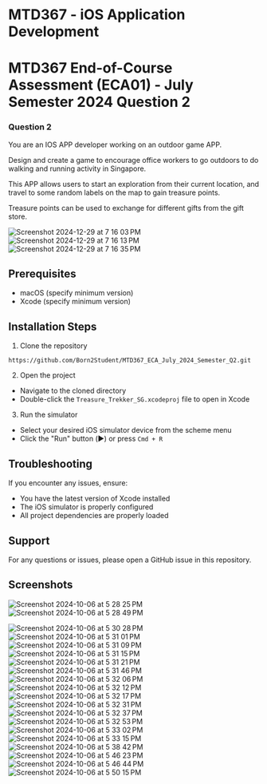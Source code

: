 # MTD367 - iOS Application Development

# MTD367 End-of-Course Assessment (ECA01) - July Semester 2024 Question 2

### Question 2

You are an IOS APP developer working on an outdoor game APP. 

Design and create a game to encourage office workers to go outdoors to do walking and running activity in Singapore. 

This APP allows users to start an exploration from their current location, and travel to some random labels on the map to gain treasure points. 

Treasure points can be used to exchange for different gifts from the gift store.

![Screenshot 2024-12-29 at 7 16 03 PM](https://github.com/user-attachments/assets/b7b5dbfc-5399-401a-bb05-d348f4aac116)
![Screenshot 2024-12-29 at 7 16 13 PM](https://github.com/user-attachments/assets/c21bfb3e-f6a9-4137-98b0-5a61ef593b4b)
![Screenshot 2024-12-29 at 7 16 35 PM](https://github.com/user-attachments/assets/d03aafb7-2338-4d7a-80f9-423ae45a3d80)

## Prerequisites
- macOS (specify minimum version)
- Xcode (specify minimum version)

## Installation Steps
1. Clone the repository
```
https://github.com/Born2Student/MTD367_ECA_July_2024_Semester_Q2.git
```

2. Open the project
- Navigate to the cloned directory
- Double-click the `Treasure_Trekker_SG.xcodeproj` file to open in Xcode

3. Run the simulator
- Select your desired iOS simulator device from the scheme menu
- Click the "Run" button (▶️) or press `Cmd + R`

## Troubleshooting
If you encounter any issues, ensure:
- You have the latest version of Xcode installed
- The iOS simulator is properly configured
- All project dependencies are properly loaded

## Support
For any questions or issues, please open a GitHub issue in this repository.

## Screenshots

![Screenshot 2024-10-06 at 5 28 25 PM](https://github.com/user-attachments/assets/022bd3be-7689-4f52-b441-011a629d7aa8)
![Screenshot 2024-10-06 at 5 28 49 PM](https://github.com/user-attachments/assets/68d0ab42-9419-4a33-896c-4f258b9e2c7f)

![Screenshot 2024-10-06 at 5 30 28 PM](https://github.com/user-attachments/assets/80882458-e1ef-4be1-95f0-72cc7fa13567)
![Screenshot 2024-10-06 at 5 31 01 PM](https://github.com/user-attachments/assets/de002681-1c4c-416f-b54e-29009728d7b4)
![Screenshot 2024-10-06 at 5 31 09 PM](https://github.com/user-attachments/assets/f989a6f2-3c49-4044-8a0e-b39806dc41ce)
![Screenshot 2024-10-06 at 5 31 15 PM](https://github.com/user-attachments/assets/238b09d5-abaa-40ea-a443-17789fdf3eaa)
![Screenshot 2024-10-06 at 5 31 21 PM](https://github.com/user-attachments/assets/300eb0b6-f2a6-4004-aea0-c36834c4e132)
![Screenshot 2024-10-06 at 5 31 46 PM](https://github.com/user-attachments/assets/59fd7726-7110-47d2-8541-481a6a854673)
![Screenshot 2024-10-06 at 5 32 06 PM](https://github.com/user-attachments/assets/28b214d8-f3d6-4927-9073-7ce9eb3f1df4)
![Screenshot 2024-10-06 at 5 32 12 PM](https://github.com/user-attachments/assets/1633b589-7f5a-4f78-b0a1-1d4614005fbf)
![Screenshot 2024-10-06 at 5 32 17 PM](https://github.com/user-attachments/assets/5e8afe53-e00a-4934-b85d-423b82095a39)
![Screenshot 2024-10-06 at 5 32 31 PM](https://github.com/user-attachments/assets/d71be365-1e7d-498c-b804-caa7e43f7455)
![Screenshot 2024-10-06 at 5 32 37 PM](https://github.com/user-attachments/assets/d2c4a953-546a-42a0-9d43-559e8139d64c)
![Screenshot 2024-10-06 at 5 32 53 PM](https://github.com/user-attachments/assets/e32b05c7-9d09-45a6-bdbb-2f1215bd7531)
![Screenshot 2024-10-06 at 5 33 02 PM](https://github.com/user-attachments/assets/041b73b0-510a-4764-ad30-bb985c46bafa)
![Screenshot 2024-10-06 at 5 33 15 PM](https://github.com/user-attachments/assets/2f3a3884-9a1f-48ac-9027-7e88595f6638)
![Screenshot 2024-10-06 at 5 38 42 PM](https://github.com/user-attachments/assets/33a01b3b-35bd-4a89-b0e5-5bfe08c8944d)
![Screenshot 2024-10-06 at 5 46 23 PM](https://github.com/user-attachments/assets/dd1a1db1-7cf9-40a7-afaa-55b4c63ce5e0)
![Screenshot 2024-10-06 at 5 46 44 PM](https://github.com/user-attachments/assets/b6e6e35e-8c99-4a82-bb09-c4e1cdbeb487)
![Screenshot 2024-10-06 at 5 50 15 PM](https://github.com/user-attachments/assets/c6f75864-2e55-4f4a-8a40-ecca7203589f)
